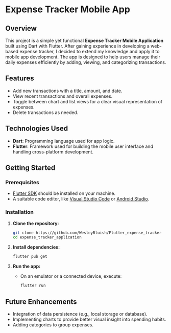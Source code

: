

# Expense Tracker Mobile App

## Overview
This project is a simple yet functional **Expense Tracker Mobile Application** built using Dart with Flutter. After gaining experience in developing a web-based expense tracker, I decided to extend my knowledge and apply it to mobile app development. The app is designed to help users manage their daily expenses efficiently by adding, viewing, and categorizing transactions.

## Features
- Add new transactions with a title, amount, and date.
- View recent transactions and overall expenses.
- Toggle between chart and list views for a clear visual representation of expenses.
- Delete transactions as needed.

## Technologies Used
- **Dart**: Programming language used for app logic.
- **Flutter**: Framework used for building the mobile user interface and handling cross-platform development.

## Getting Started

### Prerequisites
- [Flutter SDK](https://flutter.dev/docs/get-started/install) should be installed on your machine.
- A suitable code editor, like [Visual Studio Code](https://code.visualstudio.com/) or [Android Studio](https://developer.android.com/studio).

### Installation

1. **Clone the repository:**
   ```bash
   git clone https://github.com/WesleyBluish/Flutter_expense_tracker
   cd expense_tracker_application
   ```

2. **Install dependencies:**
   ```bash
   flutter pub get
   ```

3. **Run the app:**
   - On an emulator or a connected device, execute:
     ```bash
     flutter run
     ```

## Future Enhancements
- Integration of data persistence (e.g., local storage or database).
- Implementing charts to provide better visual insight into spending habits.
- Adding categories to group expenses.

